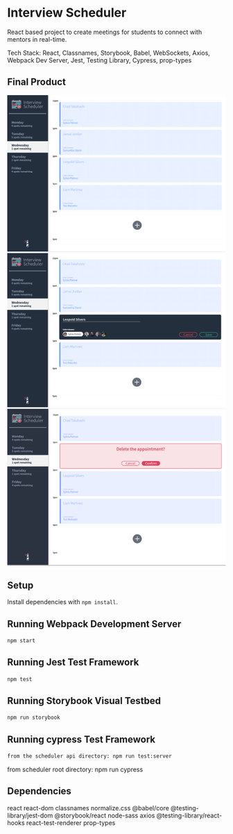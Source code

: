 # Interview Scheduler

React based project to create meetings for students to connect with mentors in real-time.

Tech Stack: React, Classnames, Storybook,
Babel, WebSockets, Axios, Webpack Dev Server, Jest, Testing Library, Cypress, prop-types

## Final Product

!["screenshot of scheduler home page"](https://github.com/Marwa7246/scheduler/blob/master/docs/scheuler_home.png?raw=true)
!["screenshot of editing/creating appointment"](https://github.com/Marwa7246/scheduler/blob/master/docs/editing-appointment.png?raw=true)
!["screenshot of deleting appointment"](https://github.com/Marwa7246/scheduler/blob/master/docs/deleting-appointment.png?raw=true)

## Setup

Install dependencies with `npm install`.

## Running Webpack Development Server

```sh
npm start
```

## Running Jest Test Framework

```sh
npm test
```

## Running Storybook Visual Testbed

```sh
npm run storybook
```

## Running cypress Test Framework

```sh
from the scheduler api directory: npm run test:server
```

from scheduler root directory: npm run cypress

## Dependencies

react
react-dom
classnames
normalize.css
@babel/core
@testing-library/jest-dom
@storybook/react
node-sass
axios
@testing-library/react-hooks
react-test-renderer
prop-types
